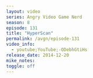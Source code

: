 ```yaml
---
layout: video
series: Angry Video Game Nerd
season: 8
episode: 131
title: "HyperScan"
permalink: /avgn/episode-131
video_info:
  - youtube;YouTube;-ODebhGtiHs
release_date: 2014-12-20
mike_notes:
toggle: off
---
```

